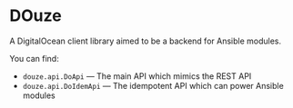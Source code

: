 DOuze
=====

A DigitalOcean client library aimed to be a backend for Ansible modules.

You can find:

- `douze.api.DoApi` &mdash; The main API which mimics the REST API
- `douze.api.DoIdemApi` &mdash; The idempotent API which can power Ansible
  modules
